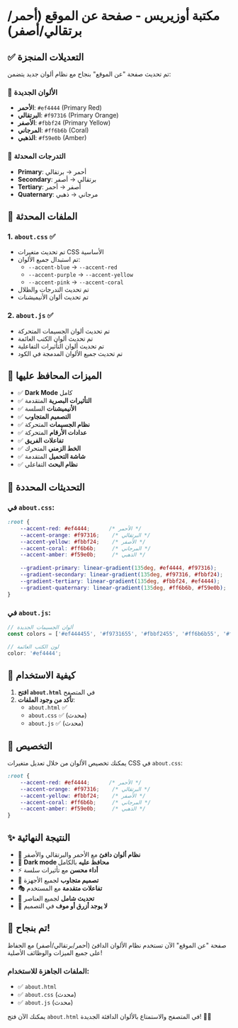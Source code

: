 # مكتبة أوزيريس - صفحة عن الموقع (أحمر/برتقالي/أصفر)

## ✅ التعديلات المنجزة

تم تحديث صفحة "عن الموقع" بنجاح مع نظام ألوان جديد يتضمن:

### 🎨 الألوان الجديدة
- **الأحمر**: `#ef4444` (Primary Red)
- **البرتقالي**: `#f97316` (Primary Orange)  
- **الأصفر**: `#fbbf24` (Primary Yellow)
- **المرجاني**: `#ff6b6b` (Coral)
- **الذهبي**: `#f59e0b` (Amber)

### 🔄 التدرجات المحدثة
- **Primary**: أحمر → برتقالي
- **Secondary**: برتقالي → أصفر  
- **Tertiary**: أصفر → أحمر
- **Quaternary**: مرجاني → ذهبي

## 📁 الملفات المحدثة

### 1. `about.css` ✅
- تم تحديث متغيرات CSS الأساسية
- تم استبدال جميع الألوان:
  - `--accent-blue` → `--accent-red`
  - `--accent-purple` → `--accent-yellow`
  - `--accent-pink` → `--accent-coral`
- تم تحديث التدرجات والظلال
- تم تحديث ألوان الأنيميشنات

### 2. `about.js` ✅
- تم تحديث ألوان الجسيمات المتحركة
- تم تحديث ألوان الكتب العائمة
- تم تحديث ألوان التأثيرات التفاعلية
- تم تحديث جميع الألوان المدمجة في الكود

## 🚀 الميزات المحافظ عليها

- ✅ **Dark Mode** كامل
- ✅ **التأثيرات البصرية** المتقدمة
- ✅ **الأنيميشنات** السلسة
- ✅ **التصميم المتجاوب**
- ✅ **نظام الجسيمات** المتحركة
- ✅ **عدادات الأرقام** المتحركة
- ✅ **تفاعلات الفريق**
- ✅ **الخط الزمني** المتحرك
- ✅ **شاشة التحميل** المتقدمة
- ✅ **نظام البحث** التفاعلي

## 🎯 التحديثات المحددة

### في `about.css`:
```css
:root {
    --accent-red: #ef4444;      /* الأحمر */
    --accent-orange: #f97316;    /* البرتقالي */
    --accent-yellow: #fbbf24;    /* الأصفر */
    --accent-coral: #ff6b6b;     /* المرجاني */
    --accent-amber: #f59e0b;     /* الذهبي */
    
    --gradient-primary: linear-gradient(135deg, #ef4444, #f97316);
    --gradient-secondary: linear-gradient(135deg, #f97316, #fbbf24);
    --gradient-tertiary: linear-gradient(135deg, #fbbf24, #ef4444);
    --gradient-quaternary: linear-gradient(135deg, #ff6b6b, #f59e0b);
}
```

### في `about.js`:
```javascript
// ألوان الجسيمات الجديدة
const colors = ['#ef444455', '#f9731655', '#fbbf2455', '#ff6b6b55', '#f59e0b55'];

// لون الكتب العائمة
color: '#ef4444';
```

## 📱 كيفية الاستخدام

1. **افتح `about.html`** في المتصفح
2. **تأكد من وجود الملفات**:
   - `about.html` ✅
   - `about.css` ✅ (محدث)
   - `about.js` ✅ (محدث)

## 🔧 التخصيص

يمكنك تخصيص الألوان من خلال تعديل متغيرات CSS في `about.css`:

```css
:root {
    --accent-red: #ef4444;      /* الأحمر */
    --accent-orange: #f97316;    /* البرتقالي */
    --accent-yellow: #fbbf24;    /* الأصفر */
    --accent-coral: #ff6b6b;     /* المرجاني */
    --accent-amber: #f59e0b;     /* الذهبي */
}
```

## ✨ النتيجة النهائية

- 🎨 **نظام ألوان دافئ** مع الأحمر والبرتقالي والأصفر
- 🌙 **Dark mode محافظ عليه** بالكامل
- ⚡ **أداء محسن** مع تأثيرات سلسة
- 📱 **تصميم متجاوب** لجميع الأجهزة
- 🎭 **تفاعلات متقدمة** مع المستخدم
- 🔄 **تحديث شامل** لجميع العناصر
- 🚫 **لا يوجد أزرق أو موف** في التصميم

## 🎉 تم بنجاح!

صفحة "عن الموقع" الآن تستخدم نظام الألوان الدافئ (أحمر/برتقالي/أصفر) مع الحفاظ على جميع الميزات والوظائف الأصلية!

### الملفات الجاهزة للاستخدام:
- ✅ `about.html`
- ✅ `about.css` (محدث)
- ✅ `about.js` (محدث)

يمكنك الآن فتح `about.html` في المتصفح والاستمتاع بالألوان الدافئة الجديدة! 🚀🔥
